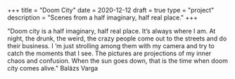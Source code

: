 +++
title = "Doom City"
date = 2020-12-12
draft = true
type = "project"
description = "Scenes from a half imaginary, half real place."
+++

"Doom city is a half imaginary, half real place. It’s always where I am. At night, the drunk, the weird, the crazy people come out to the streets and do their business. I ’m just strolling among them with my camera and try to catch the moments that I see. The pictures are projections of my inner chaos and confusion. When the sun goes down, that is the time when doom city comes alive." Balázs Varga
